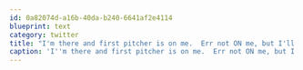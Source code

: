 ```yaml
---
id: 0a82074d-a16b-40da-b240-6641af2e4114
blueprint: text
category: twitter
title: "I'm there and first pitcher is on me.  Err not ON me, but I'll pay for it. RT @okdg: Anyone in for beer o'clock at Sturgeon Hall at 3:30?"
caption: 'I''m there and first pitcher is on me.  Err not ON me, but I''ll pay for it. RT <span class="username username_linked">@<a href="https://twitter.com/okdg" title="OKDG">okdg</a></span>: Anyone in for beer o''clock at Sturgeon Hall at 3:30?'
---
```

